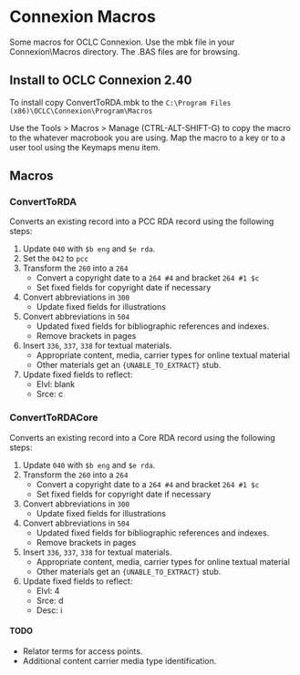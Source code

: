 # Connexion Macros
Some macros for OCLC Connexion. Use the mbk file in your Connexion\Macros
directory. The .BAS files are for browsing.

## Install to OCLC Connexion 2.40
To install copy ConvertToRDA.mbk to the `C:\Program Files
(x86)\OCLC\Connexion\Program\Macros`

Use the Tools > Macros > Manage (CTRL-ALT-SHIFT-G) to copy the macro to the
whatever macrobook you are using. Map the macro to a key or to a user tool
using the Keymaps menu item.

## Macros
### ConvertToRDA

Converts an existing record into a PCC RDA record using the following steps:

  1. Update `040` with `$b eng` and `$e rda`.
  2. Set the `042` to `pcc`
  3. Transform the `260` into a `264`
     * Convert a copyright date to a `264 #4` and bracket `264 #1 $c`
     * Set fixed fields for copyright date if necessary
  4. Convert abbreviations in `300`
     * Update fixed fields for illustrations
  5. Convert abbreviations in `504`
     * Updated fixed fields for bibliographic references and indexes.
     * Remove brackets in pages
  6. Insert `336`, `337`, `338` for textual materials.
     * Appropriate content, media, carrier types for online textual material
     * Other materials get an `{UNABLE_TO_EXTRACT}` stub.
  7. Update fixed fields to reflect:
     * Elvl: blank
     * Srce: c
### ConvertToRDACore
Converts an existing record into a Core RDA record using the following steps:

  1. Update `040` with `$b eng` and `$e rda`.
  2. Transform the `260` into a `264`
     * Convert a copyright date to a `264 #4` and bracket `264 #1 $c`
     * Set fixed fields for copyright date if necessary
  3. Convert abbreviations in `300`
     * Update fixed fields for illustrations
  4. Convert abbreviations in `504`
     * Updated fixed fields for bibliographic references and indexes.
     * Remove brackets in pages
  5. Insert `336`, `337`, `338` for textual materials.
     * Appropriate content, media, carrier types for online textual material
     * Other materials get an `{UNABLE_TO_EXTRACT}` stub.
  6. Update fixed fields to reflect:
     * Elvl: 4
     * Srce: d
     * Desc: i
     
#### TODO
* Relator terms for access points.
* Additional content carrier media type identification.
